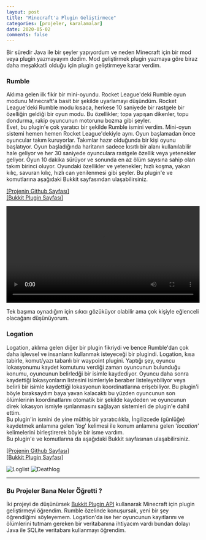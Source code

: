 ```yaml
---
layout: post
title: "Minecraft'a Plugin Geliştirmece"
categories: [projeler, karalamalar]
date: 2020-05-02
comments: false
---
```


Bir süredir Java ile bir şeyler yapıyordum ve neden Minecraft için bir mod veya plugin yazmayayım dedim. Mod geliştirmek plugin yazmaya göre biraz daha meşakkatli olduğu için plugin geliştirmeye karar verdim. <br>


### Rumble
Aklıma gelen ilk fikir bir mini-oyundu. Rocket League'deki Rumble oyun modunu Minecraft'a basit bir şekilde uyarlamayı düşündüm. Rocket League'deki Rumble modu kısaca, herkese 10 saniyede bir rastgele bir özelliğin geldiği bir oyun modu. Bu özellikler; topa yapışan dikenler, topu dondurma, rakip oyuncunun motorunu bozma gibi şeyler. <br>
Evet, bu plugin'e çok yaratıcı bir şekilde Rumble ismini verdim. Mini-oyun sistemi hemen hemen Rocket League'dekiyle aynı. Oyun başlamadan önce oyuncular takım kuruyorlar. Takımlar hazır olduğunda bir kişi oyunu başlatıyor. Oyun başladığında haritanın sadece kısıtlı bir alanı kullanılabilir hale geliyor ve her 30 saniyede oyunculara rastgele özellik veya yetenekler geliyor. Oyun 10 dakika sürüyor ve sonunda en az ölüm sayısına sahip olan takım birinci oluyor. Oyundaki özellikler ve yetenekler; hızlı koşma, yakan kılıç, savuran kılıç, hızlı can yenilenmesi gibi şeyler. Bu plugin'e ve komutlarına aşağıdaki Bukkit sayfasından ulaşabilirsiniz.<br>

[[Projenin Github Sayfası]](https://github.com/aeren108/rumble)<br>
[[Bukkit Plugin Sayfası]](https://dev.bukkit.org/projects/rumble)

<video style="margin: 0 auto; width: 100%;
  max-height: 100%;" controls>
  <source src="../../../../../assets/vid/rumblerecord.mp4" type="video/mp4">
</video> 

Tek başıma oynadığım için sıkıcı gözüküyor olabilir ama çok kişiyle eğlenceli olacağanı düşünüyorum.

### Logation
Logation, aklıma gelen diğer bir plugin fikriydi ve bence Rumble'dan çok daha işlevsel ve insanların kullanmak isteyeceği bir plugindi. Logation, kısa tabirle, komut/yazı tabanlı bir waypoint plugini. Yaptığı şey, oyuncu lokasyonumu kaydet komutunu verdiği zaman oyuncunun bulunduğu konumu, oyuncunun belirledği bir isimle kaydediyor. Oyuncu daha sonra kaydettiği lokasyonların listesini isimleriyle beraber listeleyebiliyor veya belirli bir isimle kaydettiği lokasyonun koordinatlarına erişebiliyor. Bu plugin'i böyle bıraksaydım baya yavan kalacaktı bu yüzden oyuncunun son ölümlerinin koordinatlarını otomatik bir şekilde kaydeden ve oyuncunun direk lokasyon ismiyle ışınlanmasını sağlayan sistemleri de plugin'e dahil ettim.<br>
Bu plugin'in ismini de yine müthiş bir yaratıcılıkla, İngilizcede (günlüğe) kaydetmek anlamına gelen '*log*' kelimesi ile konum anlamına gelen '*location*' kelimelerini birleştirerek böyle bir isme vardım.<br>
Bu plugin'e ve komutlarına da aşağıdaki Bukkit sayfasınan ulaşabilirsiniz.<br>

[[Projenin Github Sayfası]](https://github.com/aeren108/logation)<br>
[[Bukkit Plugin Sayfası]](https://dev.bukkit.org/projects/logation)

![Loglist](../../../../../assets/img/loglist.jpg)
![Deathlog](../../../../../assets/img/deathlog.jpg)

***

### Bu Projeler Bana Neler Öğretti ?
İki projeyi de düşünürsek [Bukkit Plugin API](https://bukkit.gamepedia.com/Main_Page) kullanarak Minecraft için plugin geliştirmeyi öğrendim. Rumble özelinde konuşursak, yeni bir şey öğrendiğimi söyleyemem. Logation'da ise her oyuncunun kayıtlarını ve ölümlerini tutmam gereken bir veritabanına ihtiyacım vardı bundan dolayı Java ile SQLite veritabanı kullanmayı öğrendim. 